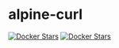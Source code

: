 # alpine-curl

[![Docker Stars](https://img.shields.io/docker/automated/illagrenan/alpine-curl.svg)](https://hub.docker.com/r/illagrenan/alpine-curl/)
[![Docker Stars](https://img.shields.io/docker/build/illagrenan/alpine-curl.svg)](https://hub.docker.com/r/illagrenan/alpine-curl/)
